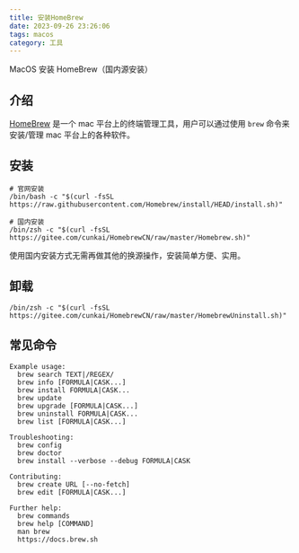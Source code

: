```yaml
---
title: 安装HomeBrew
date: 2023-09-26 23:26:06
tags: macos
category: 工具
---
```


MacOS 安装 HomeBrew（国内源安装）

<!-- more -->

## 介绍

[HomeBrew](https://brew.sh) 是一个 mac 平台上的终端管理工具，用户可以通过使用 `brew` 命令来安装/管理 mac 平台上的各种软件。

## 安装

```shell
# 官网安装
/bin/bash -c "$(curl -fsSL https://raw.githubusercontent.com/Homebrew/install/HEAD/install.sh)"

# 国内安装
/bin/zsh -c "$(curl -fsSL https://gitee.com/cunkai/HomebrewCN/raw/master/Homebrew.sh)"
```

使用国内安装方式无需再做其他的换源操作，安装简单方便、实用。

## 卸载

```shell
/bin/zsh -c "$(curl -fsSL https://gitee.com/cunkai/HomebrewCN/raw/master/HomebrewUninstall.sh)"
```

## 常见命令

```shell
Example usage:
  brew search TEXT|/REGEX/
  brew info [FORMULA|CASK...]
  brew install FORMULA|CASK...
  brew update
  brew upgrade [FORMULA|CASK...]
  brew uninstall FORMULA|CASK...
  brew list [FORMULA|CASK...]

Troubleshooting:
  brew config
  brew doctor
  brew install --verbose --debug FORMULA|CASK

Contributing:
  brew create URL [--no-fetch]
  brew edit [FORMULA|CASK...]

Further help:
  brew commands
  brew help [COMMAND]
  man brew
  https://docs.brew.sh
```
